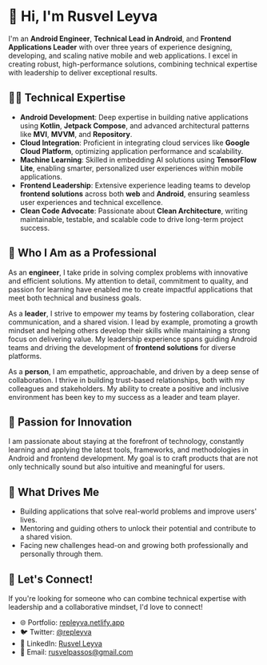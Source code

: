 # 👋 Hi, I'm Rusvel Leyva

I'm an **Android Engineer**, **Technical Lead in Android**, and **Frontend Applications Leader** with over three years of experience designing, developing, and scaling native mobile and web applications. I excel in creating robust, high-performance solutions, combining technical expertise with leadership to deliver exceptional results.  

## 👨‍💻 Technical Expertise  
- **Android Development**: Deep expertise in building native applications using **Kotlin**, **Jetpack Compose**, and advanced architectural patterns like **MVI**, **MVVM**, and **Repository**.  
- **Cloud Integration**: Proficient in integrating cloud services like **Google Cloud Platform**, optimizing application performance and scalability.  
- **Machine Learning**: Skilled in embedding AI solutions using **TensorFlow Lite**, enabling smarter, personalized user experiences within mobile applications.  
- **Frontend Leadership**: Extensive experience leading teams to develop **frontend solutions** across both **web** and **Android**, ensuring seamless user experiences and technical excellence.  
- **Clean Code Advocate**: Passionate about **Clean Architecture**, writing maintainable, testable, and scalable code to drive long-term project success.  

## 🌟 Who I Am as a Professional  
As an **engineer**, I take pride in solving complex problems with innovative and efficient solutions. My attention to detail, commitment to quality, and passion for learning have enabled me to create impactful applications that meet both technical and business goals.  

As a **leader**, I strive to empower my teams by fostering collaboration, clear communication, and a shared vision. I lead by example, promoting a growth mindset and helping others develop their skills while maintaining a strong focus on delivering value. My leadership experience spans guiding Android teams and driving the development of **frontend solutions** for diverse platforms.  

As a **person**, I am empathetic, approachable, and driven by a deep sense of collaboration. I thrive in building trust-based relationships, both with my colleagues and stakeholders. My ability to create a positive and inclusive environment has been key to my success as a leader and team player.  

## 🚀 Passion for Innovation  
I am passionate about staying at the forefront of technology, constantly learning and applying the latest tools, frameworks, and methodologies in Android and frontend development. My goal is to craft products that are not only technically sound but also intuitive and meaningful for users.  

## 🎯 What Drives Me  
- Building applications that solve real-world problems and improve users' lives.  
- Mentoring and guiding others to unlock their potential and contribute to a shared vision.  
- Facing new challenges head-on and growing both professionally and personally through them.  

## 💬 Let's Connect!  
If you're looking for someone who can combine technical expertise with leadership and a collaborative mindset, I'd love to connect!  

- 🌐 Portfolio: [repleyva.netlify.app](https://repleyva.netlify.app/)  
- 🐦 Twitter: [@repleyva](https://twitter.com/repleyva)  
- 💼 LinkedIn: [Rusvel Leyva](https://www.linkedin.com/in/rusvel-leyva-969b9918b/)  
- 📧 Email: rusvelpassos@gmail.com  
